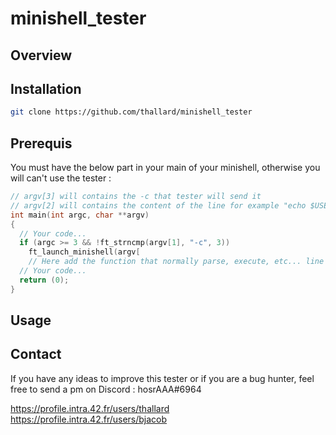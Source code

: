 # minishell_tester

## Overview


## Installation

```bash
git clone https://github.com/thallard/minishell_tester
```

## Prerequis
You must have the below part in your main of your minishell, otherwise you will can't use the tester : 
```c
// argv[3] will contains the -c that tester will send it
// argv[2] will contains the content of the line for example "echo $USER ; ls -la"
int main(int argc, char **argv)
{
  // Your code...
  if (argc >= 3 && !ft_strncmp(argv[1], "-c", 3))
    ft_launch_minishell(argv[
    // Here add the function that normally parse, execute, etc... line readed 
  // Your code...
  return (0);
}
```

## Usage


## Contact
If you have any ideas to improve this tester or if you are a bug hunter, feel free to send a pm on Discord : hosrAAA#6964

https://profile.intra.42.fr/users/thallard
https://profile.intra.42.fr/users/bjacob
